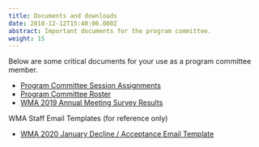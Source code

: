 ```yaml
---
title: Documents and downloads
date: 2018-12-12T15:40:06.000Z
abstract: Important documents for the program committee.
weight: 15
---
```


Below are some critical documents for your use as a program committee member.

* [Program Committee Session Assignments](/files/wma2020_round1_pc_assignments_final.xlsx)
* [Program Committee Roster](/files/wma2020-pc-roster.xlsx)
* [WMA 2019 Annual Meeting Survey Results](/files/wma2019-survey-results.pdf)

WMA Staff Email Templates (for reference only)
* [WMA 2020 January Decline / Acceptance Email Template](/files/WMA2020_PC_January_Emails.docx)


